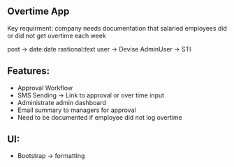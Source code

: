 ## Overtime App

Key requirment: company needs documentation that salaried employees did or did not get overtime each week

post -> date:date rastional:text
user -> Devise
AdminUser -> STI

## Features:

- Approval Workflow
- SMS Sending -> Link to approval or over time input
- Administrate admin dashboard
- Email summary to managers for approval
- Need to be documented if employee did not log overtime

## UI:

- Bootstrap -> formatting
